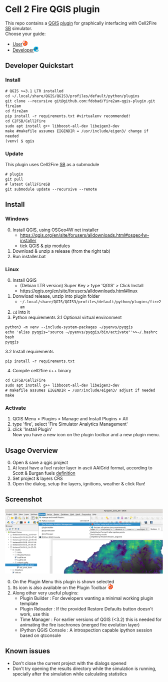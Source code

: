 # Cell 2 Fire QGIS plugin

This repo contains a [QGIS](https://qgis.org) [plugin](https://plugins.qgis.org/) for graphically interfacing with Cell2Fire [SB](https://github.com/fire2a/C2FSB) simulator.  
Choose your guide:
- [User](readme_user.md)![icon](img/icon.png)
- [Developer](readme_dev.md)![icon](img/icon_dev.png)

## Developer Quickstart
### Install
```
# QGIS >=3.1 LTR installed
cd ~/.local/share/QGIS/QGIS3/profiles/default/python/plugins
git clone --recursive git@github.com:fdobad/fire2am-qgis-plugin.git fire2am
cd fire2am
pip install -r requirements.txt #virtualenv recommended!
cd C2FSB/Cell2Fire
sudo apt install g++ libboost-all-dev libeigen3-dev
make #makefile assumes EIGENDIR = /usr/include/eigen3/ change if needed
(venv) $ qgis
```
### Update
This plugin uses Cell2Fire [SB](https://github.com/fire2a/C2FSB) as a submodule  
```
# plugin
git pull
# latest Cell2FireSB 
git submodule update --recursive --remote  
```
## Install
### Windows
0. Install QGIS, using OSGeo4W net installer  
    - https://qgis.org/en/site/forusers/alldownloads.html#osgeo4w-installer  
    - tick QGIS & pip modules  
1. Download & unzip a release (from the right tab)  
2. Run installer.bat  

### Linux  
0. Install QGIS  
    - (Debian LTR version) Super Key > type 'QGIS' > Click Install
    - https://qgis.org/en/site/forusers/alldownloads.html#linux
1. Donwload release, unzip into plugin folder
    - `~/.local/share/QGIS/QGIS3/profiles/default/python/plugins/fire2am`
2. `cd` into it  
3. Python requirements 
3.1 Optional virtual environment 
```
python3 -m venv --include-system-packages ~/pyenvs/pyqgis 
echo 'alias pyqgis="source ~/pyenvs/pyqgis/bin/activate"'>>~/.bashrc
bash
pyqgis
```
3.2 Install requirements  
```
pip install -r requirements.txt
```
4. Compile cell2fire c++ binary
```
cd C2FSB/Cell2Fire
sudo apt install g++ libboost-all-dev libeigen3-dev
# makefile assumes EIGENDIR = /usr/include/eigen3/ adjust if needed
make 
```

### Activate  
1. QGIS Menu > Plugins > Manage and Install Plugins > All  
2. type 'fire', select 'Fire Simulator Analytics Management'  
3. click 'Install Plugin'  
Now you have a new icon on the plugin toolbar and a new plugin menu.  

## Usage Overview
0. Open & save a qgis project  
1. At least have a fuel raster layer in ascii AAIGrid format, according to Scott & Burgan fuels [definition](spain_lookup_table.csv)  
2. Set project & layers CRS  
3. Open the dialog, setup the layers, ignitions, weather & click Run!  

## Screenshot  
![panel_screenshot](img/panel_screenshot.png)  

0. On the Plugin Menu this plugin is shown selected  
1. Its icon is also available on the Plugin Toolbar ![icon](img/icon.png)  
2. Along other very useful plugins:  
    - Plugin Builder : For developers wanting a minimal working plugin template  
    - Plugin Reloader : If the provided Restore Defaults button doesn't work, use this  
    - Time Manager : For earlier versions of QGIS (<3.2) this is needed for animating the fire isochrones (merged fire evolution layer)  
    - IPython QGIS Console : A introspection capable ipython session based on qtconsole  

## Known issues  
- Don't close the current project with the dialogs opened  
- Don't try opening the results directory while the simulation is running, specially after the simulation while calculating statistics
